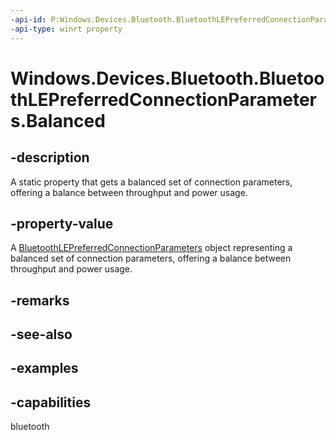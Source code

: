 ```yaml
---
-api-id: P:Windows.Devices.Bluetooth.BluetoothLEPreferredConnectionParameters.Balanced
-api-type: winrt property
---
```


# Windows.Devices.Bluetooth.BluetoothLEPreferredConnectionParameters.Balanced

<!--
public static Windows.Devices.Bluetooth.BluetoothLEPreferredConnectionParameters Balanced { get; }
-->

## -description

A static property that gets a balanced set of connection parameters, offering a balance between throughput and power usage.

## -property-value

A [BluetoothLEPreferredConnectionParameters](bluetoothlepreferredconnectionparameters.md) object representing a balanced set of connection parameters, offering a balance between throughput and power usage.

## -remarks

## -see-also

## -examples

## -capabilities
bluetooth
